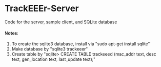 # TrackEEEr-Server
Code for the server, sample client, and SQLite database

#### Notes:
1. To create the sqlite3 database, install via "sudo apt-get install sqlite"
2. Make database by "sqlite3 trackeeer"
3. Create table by "sqlite> CREATE TABLE trackeeed (mac_addr text, desc text, gen_location text, last_update text);"

